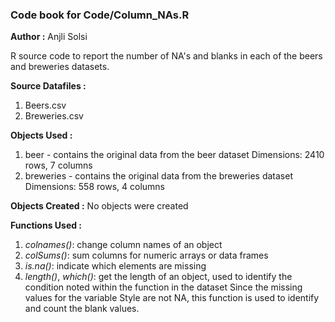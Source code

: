 ### Code book for Code/Column_NAs.R
**Author :** Anjli Solsi

R source code to report the number of NA's and blanks in each of the beers and breweries datasets.

**Source Datafiles :** 
1) Beers.csv
2) Breweries.csv

**Objects Used :**
1) beer - contains the original data from the beer dataset
	  Dimensions: 2410 rows, 7 columns
2) breweries - contains the original data from the breweries dataset
		Dimensions: 558 rows, 4 columns

**Objects Created :**
No objects were created

**Functions Used :**
1. *colnames()*: change column names of an object
2. *colSums()*: sum columns for numeric arrays or data frames  
2. *is.na()*: indicate which elements are missing 
3. *length()*, *which()*: get the length of an object, used to identify the condition noted within the function in the dataset
	Since the missing values for the variable Style are not NA, this function is used to identify and count the blank values.
